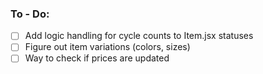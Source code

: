 




### To - Do:
- [ ] Add logic handling for cycle counts to Item.jsx statuses
- [ ] Figure out item variations (colors, sizes)
- [ ] Way to check if prices are updated